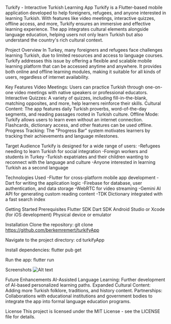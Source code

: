 Turkify - Interactive Turkish Learning App
Turkify is a Flutter-based mobile application developed to help foreigners, refugees, and anyone interested in learning Turkish. With features like video meetings, interactive quizzes, offline access, and more, Turkify ensures an immersive and effective learning experience. The app integrates cultural elements alongside language education, helping users not only learn Turkish but also understand the country's rich cultural context.

Project Overview
In Turkey, many foreigners and refugees face challenges learning Turkish, due to limited resources and access to language courses. Turkify addresses this issue by offering a flexible and scalable mobile learning platform that can be accessed anytime and anywhere. It provides both online and offline learning modules, making it suitable for all kinds of users, regardless of internet availability.

Key Features
Video Meetings: Users can practice Turkish through one-on-one video meetings with native speakers or professional educators.
Interactive Quizzes: A variety of quizzes, including fill-in-the-blank, matching opposites, and more, help learners reinforce their skills.
Cultural Content: The app features daily Turkish proverbs, word-of-the-day segments, and reading passages rooted in Turkish culture.
Offline Mode: Turkify allows users to learn even without an internet connection. Flashcards, dictionary access, and other features can be used offline.
Progress Tracking: The "Progress Bar" system motivates learners by tracking their achievements and language milestones.

Target Audience
Turkify is designed for a wide range of users:
-Refugees needing to learn Turkish for social integration
-Foreign workers and students in Turkey
-Turkish expatriates and their children wanting to reconnect with the language and culture
-Anyone interested in learning Turkish as a second language

Technologies Used
-Flutter for cross-platform mobile app development
-Dart for writing the application logic
-Firebase for database, user authentication, and data storage
-WebRTC for video streaming
-Gemini AI API for generating custom reading content
-TDK Dictionary integrated with a fast search index

Getting Started
Prerequisites
Flutter SDK
Dart SDK
Android Studio or Xcode (for iOS development)
Physical device or emulator

Installation
Clone the repository:
git clone https://github.com/berkemremert/turkifyApp

Navigate to the project directory:
cd turkifyApp

Install dependencies:
flutter pub get

Run the app:
flutter run

Screenshots
![Alt text](https://i.ibb.co/0Dn2Yst/ss1.png "ScreenshotsOne")

Future Enhancements
AI-Assisted Language Learning: Further development of AI-based personalized learning paths.
Expanded Cultural Content: Adding more Turkish folklore, traditions, and history content.
Partnerships: Collaborations with educational institutions and government bodies to integrate the app into formal language education programs.

License
This project is licensed under the MIT License - see the LICENSE file for details.
